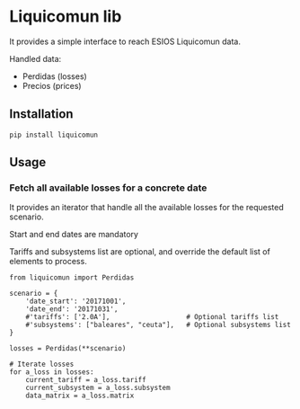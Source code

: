 # Liquicomun lib

It provides a simple interface to reach ESIOS Liquicomun data.

Handled data:
- Perdidas (losses)
- Precios (prices)

## Installation

```
pip install liquicomun
```

## Usage

### Fetch all available losses for a concrete date

It provides an iterator that handle all the available losses for the requested scenario.

Start and end dates are mandatory

Tariffs and subsystems list are optional, and override the default list of elements to process.

```
from liquicomun import Perdidas

scenario = {
    'date_start': '20171001',
    'date_end': '20171031',
    #'tariffs': ['2.0A'],                   # Optional tariffs list
    #'subsystems': ["baleares", "ceuta"],   # Optional subsystems list
}

losses = Perdidas(**scenario)

# Iterate losses
for a_loss in losses:
    current_tariff = a_loss.tariff
    current_subsystem = a_loss.subsystem
    data_matrix = a_loss.matrix

```
